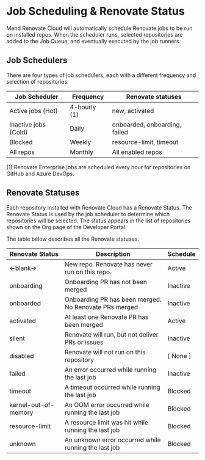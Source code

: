 # Job Scheduling & Renovate Status

Mend Renovate Cloud will automatically schedule Renovate jobs to be run on installed repos.
When the scheduler runs, selected repositories are added to the Job Queue, and eventually executed by the job runners.

## Job Schedulers

There are four types of job schedulers, each with a different frequency and selection of repositories.

| Job Scheduler        | Frequency    | Renovate statuses             |
|----------------------|--------------|-------------------------------|
| Active jobs (Hot)    | 4-hourly (1) | new, activated                |
| Inactive jobs (Cold) | Daily        | onboarded, onboarding, failed |
| Blocked              | Weekly       | resource-limit, timeout       |
| All repos            | Monthly      | All enabled repos             |

(1) Renovate Enterprise jobs are scheduled every hour for repositories on GitHub and Azure DevOps.

## Renovate Statuses

Each repository installed with Renovate Cloud has a Renovate Status. The Renovate Status is used by the job scheduler to determine which repositories will be selected.
The status appears in the list of repositories shown on the Org page of the Developer Portal.

The table below describes all the Renovate statuses.

| Renovate Status      | Description                                           | Schedule |
|----------------------|-------------------------------------------------------|----------|
| <-blank->            | New repo. Renovate has never run on this repo.        | Active   |
| onboarding           | Onboarding PR has not been merged                     | Inactive |
| onboarded            | Onboarding PR has been merged. No Renovate PRs merged | Inactive |
| activated            | At least one Renovate PR has been merged              | Active   |
| silent               | Renovate will run, but not deliver PRs or issues      | Inactive |
| disabled             | Renovate will not run on this repository              | [ None ] |
| failed               | An error occurred while running the last job          | Inactive |
| timeout              | A timeout occurred while running the last job         | Blocked  |
| kernel-out-of-memory | An OOM error occurred while running the last job      | Blocked  |
| resource-limit       | A resource limit was hit while running the last job   | Blocked  |
| unknown              | An unknown error occurred while running the last job  | Blocked  |
